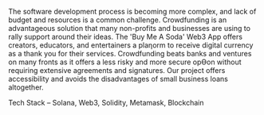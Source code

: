 The software development process is becoming more complex, and lack of budget and resources is a common challenge. Crowdfunding is an advantageous solution that many non-profits and businesses are using to rally support around their ideas. The 'Buy Me A Soda' Web3 App offers creators, educators, and entertainers a plaƞorm to receive digital currency as a thank you for their services. Crowdfunding beats banks and ventures on many fronts as it offers a less risky and more secure opƟon without requiring extensive agreements and signatures. Our project offers accessibility and avoids the disadvantages of small business loans altogether. 

Tech Stack – 
Solana, Web3, Solidity, Metamask, Blockchain
